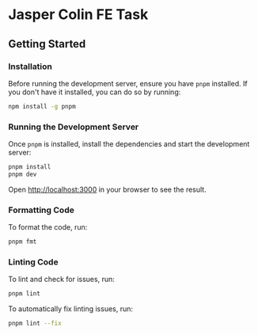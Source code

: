 # Jasper Colin FE Task

## Getting Started

### Installation

Before running the development server, ensure you have `pnpm` installed. If you don't have it installed, you can do so by running:

```sh
npm install -g pnpm
```

### Running the Development Server

Once `pnpm` is installed, install the dependencies and start the development server:

```sh
pnpm install
pnpm dev
```

Open <a href="http://localhost:3000" target="_blank">http://localhost:3000</a> in your browser to see the result.

### Formatting Code

To format the code, run:

```sh
pnpm fmt
```

### Linting Code

To lint and check for issues, run:

```sh
pnpm lint
```

To automatically fix linting issues, run:

```sh
pnpm lint --fix
```